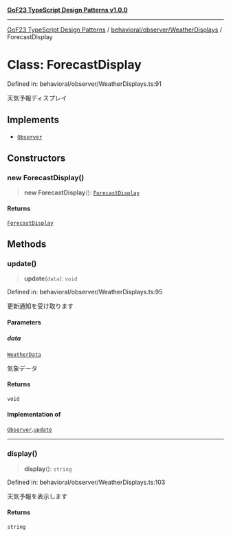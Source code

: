 [**GoF23 TypeScript Design Patterns v1.0.0**](../../../../README.md)

***

[GoF23 TypeScript Design Patterns](../../../../README.md) / [behavioral/observer/WeatherDisplays](../README.md) / ForecastDisplay

# Class: ForecastDisplay

Defined in: behavioral/observer/WeatherDisplays.ts:91

天気予報ディスプレイ

## Implements

- [`Observer`](../../WeatherStation/interfaces/Observer.md)

## Constructors

### new ForecastDisplay()

> **new ForecastDisplay**(): [`ForecastDisplay`](ForecastDisplay.md)

#### Returns

[`ForecastDisplay`](ForecastDisplay.md)

## Methods

### update()

> **update**(`data`): `void`

Defined in: behavioral/observer/WeatherDisplays.ts:95

更新通知を受け取ります

#### Parameters

##### data

[`WeatherData`](../../WeatherStation/interfaces/WeatherData.md)

気象データ

#### Returns

`void`

#### Implementation of

[`Observer`](../../WeatherStation/interfaces/Observer.md).[`update`](../../WeatherStation/interfaces/Observer.md#update)

***

### display()

> **display**(): `string`

Defined in: behavioral/observer/WeatherDisplays.ts:103

天気予報を表示します

#### Returns

`string`
